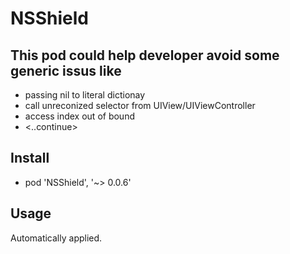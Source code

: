 # NSShield

## This pod could help developer avoid some generic issus like 

- passing nil to literal dictionay
- call unreconized selector from UIView/UIViewController
- access index out of bound
- <..continue>

## Install
- pod 'NSShield', '~> 0.0.6'

## Usage
Automatically applied.
